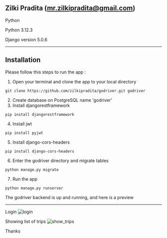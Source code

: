 ## Zilki Pradita (mr.zilkipradita@gmail.com)

Python

Python 3.12.3

Django version 5.0.6

--------------------------------------------------------------------------
## Installation

Please follow this steps to run the app : 

1. Open your terminal and clone the app to your local directory
```
git clone https://github.com/zilkipradita/godriver.git godriver
```
2. Create database on PostgreSQL name 'godriver'
3. Install djangorestframework
```
pip install djangorestframework
```
4. Install jwt
```
pip install pyjwt
```
5. Install django-cors-headers
```
pip install django-cors-headers
```
6. Enter the godriver directory and migrate tables
```
python manage.py migrate
```
7. Run the app
```
python manage.py runserver
```
The godriver backend is up and running, and here is a preview

--------------------------------------------------------------------------
Login
![login](https://github.com/zilkipradita/godriver/assets/11170489/45d76e5d-713b-4f20-b887-1e78264d4888)

Showing list of trips
![show_trips](https://github.com/zilkipradita/godriver/assets/11170489/8f27e700-ac28-4201-b9e7-a47d17176d2e)

Thanks

